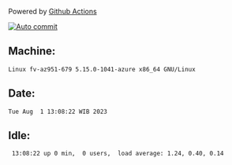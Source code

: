 Powered by [Github Actions](https://github.com/features/actions)

[![Auto commit](https://github.com/hiage/workstation/workflows/Auto%20commit/badge.svg)](https://github.com/hiage/workstation/actions?query=workflow%3A%22Auto+commit%22)

## Machine:
```
Linux fv-az951-679 5.15.0-1041-azure x86_64 GNU/Linux
```
## Date:
```
Tue Aug  1 13:08:22 WIB 2023
```
## Idle:
```
 13:08:22 up 0 min,  0 users,  load average: 1.24, 0.40, 0.14
```
